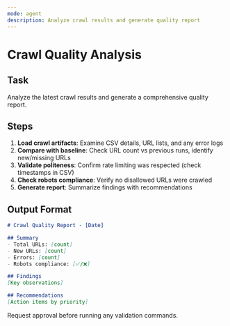 ```yaml
---
mode: agent
description: Analyze crawl results and generate quality report
---
```


# Crawl Quality Analysis

## Task
Analyze the latest crawl results and generate a comprehensive quality report.

## Steps
1) **Load crawl artifacts**: Examine CSV details, URL lists, and any error logs
2) **Compare with baseline**: Check URL count vs previous runs, identify new/missing URLs
3) **Validate politeness**: Confirm rate limiting was respected (check timestamps in CSV)
4) **Check robots compliance**: Verify no disallowed URLs were crawled
5) **Generate report**: Summarize findings with recommendations

## Output Format
```markdown
# Crawl Quality Report - [Date]

## Summary
- Total URLs: [count]
- New URLs: [count]
- Errors: [count]
- Robots compliance: [✅/❌]

## Findings
[Key observations]

## Recommendations
[Action items by priority]
```

Request approval before running any validation commands.